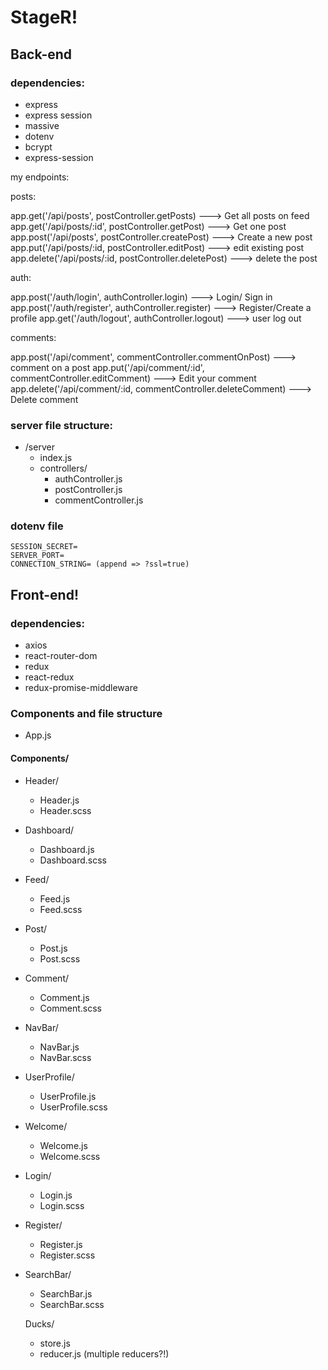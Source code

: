 # StageR!

## Back-end

### dependencies:

- express
- express session
- massive
- dotenv
- bcrypt
- express-session

my endpoints:

posts:

app.get('/api/posts', postController.getPosts) ---> Get all posts on feed
app.get('/api/posts/:id', postController.getPost) ---> Get one post
app.post('/api/posts', postController.createPost) ---> Create a new post
app.put('/api/posts/:id, postController.editPost) ---> edit existing post
app.delete('/api/posts/:id, postController.deletePost) ---> delete the post

auth:

app.post('/auth/login', authController.login) ---> Login/ Sign in
app.post('/auth/register', authController.register) ---> Register/Create a profile
app.get('/auth/logout', authController.logout) ---> user log out

comments:

app.post('/api/comment', commentController.commentOnPost) ---> comment on a post
app.put('/api/comment/:id', commentController.editComment) ---> Edit your comment
app.delete('/api/comment/:id, commentController.deleteComment) ---> Delete comment

### server file structure:

- /server
  - index.js
  - controllers/
    - authController.js
    - postController.js
    - commentController.js

### dotenv file

```text
SESSION_SECRET=
SERVER_PORT=
CONNECTION_STRING= (append => ?ssl=true)
```

## Front-end!

### dependencies:

- axios
- react-router-dom
- redux
- react-redux
- redux-promise-middleware

### Components and file structure

- App.js

#### Components/

- Header/
  - Header.js
  - Header.scss
- Dashboard/
  - Dashboard.js
  - Dashboard.scss
- Feed/
  - Feed.js
  - Feed.scss
- Post/
  - Post.js
  - Post.scss
- Comment/
  - Comment.js
  - Comment.scss
- NavBar/
  - NavBar.js
  - NavBar.scss
- UserProfile/
  - UserProfile.js
  - UserProfile.scss
- Welcome/
  - Welcome.js
  - Welcome.scss
- Login/
  - Login.js
  - Login.scss
- Register/
  - Register.js
  - Register.scss
- SearchBar/

  - SearchBar.js
  - SearchBar.scss

  Ducks/

  - store.js
  - reducer.js
    (multiple reducers?!)
